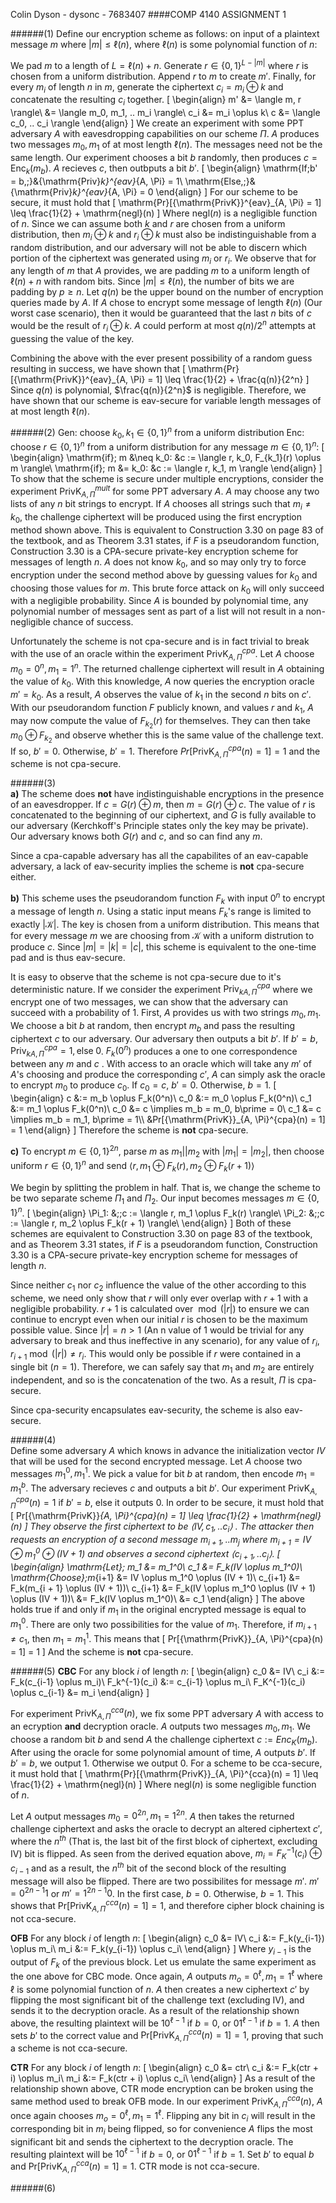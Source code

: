 Colin Dyson - dysonc - 7683407
####COMP 4140 ASSIGNMENT 1

######(1)
Define our encryption scheme as follows: on input of a plaintext message $m$ where $|m| \leq \ell(n)$, where $\ell(n)$ is some polynomial function of $n$:

We pad $m$ to a length of $L = \ell(n) + n$. Generate $r \in \{0, 1\}^{L - |m|}$ where $r$ is chosen from a uniform distribution. Append $r$ to $m$ to create $m'$. Finally, for every $m_i$ of length $n$ in $m$, generate the ciphertext $c_i = m_i \oplus k$ and concatenate the resulting $c_i$ together.
\[
\begin{align}
m' &= \langle m, r \rangle\\
&= \langle m_0, m_1, .. m_i \rangle\\
c_i &= m_i \oplus k\\
c &= \langle c_0, .. c_i \rangle
\end{align}
\]
We create an experiment with some PPT adversary $A$ with eavesdropping capabilities on our scheme $\Pi$. $A$ produces two messages $m_0, m_1$ of at most length $\ell(n)$. The messages need not be the same length. Our experiment chooses a bit $b$ randomly, then produces $c = \mathrm{Enc}_k(m_b)$. $A$ recieves $c$, then outbputs a bit $b'$.
\[
\begin{align}
\mathrm{If\;b' = b,\;}&{\mathrm{Priv}_k}^{eav}_{A, \Pi} = 1\\
\mathrm{Else,\;}&{\mathrm{Priv}_k}^{eav}_{A, \Pi} = 0
\end{align}
\]
For our scheme to be secure, it must hold that
\[
\mathrm{Pr}[{\mathrm{PrivK}}^{eav}_{A, \Pi} = 1] \leq \frac{1}{2} + \mathrm{negl}(n)
\]
Where $\mathrm{negl}(n)$ is a negligible function of $n$. Since we can assume both $k$ and $r$ are chosen from a uniform distribution, then $m_i \oplus k$ and $r_i \oplus k$ must also be indistinguishable from a random distribution, and our adversary will not be able to discern which portion of the ciphertext was generated using $m_i$ or $r_i$. We observe that for any length of $m$ that $A$ provides, we are padding $m$ to a uniform length of $\ell(n) + n$ with random bits. Since $|m| \leq \ell(n)$, the number of bits we are padding by $p \geq n$. Let $q(n)$ be the upper bound on the number of encryption queries made by $A$. If $A$ chose to encrypt some message of length $\ell(n)$ (Our worst case scenario), then it would be guaranteed that the last $n$ bits of $c$ would be the result of $r_i \oplus k$. $A$ could perform at most $q(n) / 2^n$ attempts at guessing the value of the key.  

Combining the above with the ever present possibility of a random guess resulting in success, we have shown that
\[
\mathrm{Pr}[{\mathrm{PrivK}}^{eav}_{A, \Pi} = 1] \leq \frac{1}{2} + \frac{q(n)}{2^n}
\]
Since $q(n)$ is polynomial, $\frac{q(n)}{2^n}$ is negligible. Therefore, we have shown that our scheme is eav-secure for variable length messages of at most length $\ell(n)$.

######(2)
Gen: choose $k_0, k_1 \in \{0, 1\}^n$ from a uniform distribution
Enc: choose $r \in \{0, 1\}^n$ from a uniform distribution
for any message $m \in \{0, 1\}^n$:
\[
\begin{align}
\mathrm{if}\; m &\neq k_0: &c := \langle r, k_0, F_{k_1}(r) \oplus m \rangle\\
\mathrm{if}\; m &= k_0: &c := \langle r, k_1, m \rangle
\end{align}
\]
To show that the scheme is secure under multiple encryptions, consider the experiment $\mathrm{PrivK}^{mult}_{A, \Pi}$ for some PPT adversary $A$. $A$ may choose any two lists of any $n$ bit strings to encrypt. If $A$ chooses all strings such that $m_i \neq k_0$, the challenge ciphertext will be produced using the first encryption method shown above. This is equivalent to Construction 3.30 on page 83 of the textbook, and as Theorem 3.31 states, if $F$ is a pseudorandom function, Construction 3.30 is a CPA-secure private-key encryption scheme for messages of length $n$. $A$ does not know $k_0$, and so may only try to force encryption under the second method above by guessing values for $k_0$ and choosing those values for $m$. This brute force attack on $k_0$ will only succeed with a negligible probability. Since $A$ is bounded by polynomial time, any polynomial number of messages sent as part of a list will not result in a non-negligible chance of success.

Unfortunately the scheme is not cpa-secure and is in fact trivial to break with the use of an oracle within the experiment ${\mathrm{PrivK}}^{cpa}_{A, \Pi}$. Let $A$ choose $m_0 = 0^n, m_1 = 1^n$. The returned challenge ciphertext will result in $A$ obtaining the value of $k_0$. With this knowledge, $A$ now queries the encryption oracle $m' = k_0$. As a result, $A$ observes the value of $k_1$ in the second $n$ bits on $c'$. With our pseudorandom function $F$ publicly known, and values $r$ and $k_1$, $A$ may now compute the value of $F_{k_2}(r)$ for themselves. They can then take $m_0 \oplus F_{k_2}$ and observe whether this is the same value of the challenge text. If so, $b' = 0$. Otherwise, $b' = 1$. Therefore $Pr[{\mathrm{PrivK}}_{A, \Pi}^{cpa}(n) = 1] = 1$ and the scheme is not cpa-secure.

######(3)  
**a)** The scheme does **not** have indistinguishable encryptions in the presence of an eavesdropper. If $c = G(r) \oplus m$, then $m = G(r) \oplus c$. The value of $r$ is concatenated to the beginning of our ciphertext, and $G$ is fully available to our adversary (Kerchkoff's Principle states only the key may be private). Our adversary knows both $G(r)$ and $c$, and so can find any $m$.  

Since a cpa-capable adversary has all the capabilites of an eav-capable adversary, a lack of eav-security implies the scheme is **not** cpa-secure either.

**b)** This scheme uses the pseudorandom function $F_k$ with input $0^n$ to encrypt a message of length $n$. Using a static input means $F_k$'s range is limited to exactly $|\mathcal{K}|$. The key is chosen from a uniform distribution. This means that for every message $m$ we are choosing from $\mathcal{K}$ with a uniform distrution to produce $c$. Since $|m| = |k| = |c|$, this scheme is equivalent to the one-time pad and is thus eav-secure.  

It is easy to observe that the scheme is not cpa-secure due to it's deterministic nature. If we consider the experiment ${\mathrm{Priv}_k}_{A, \Pi}^{cpa}$ where we encrypt one of two messages, we can show that the adversary can succeed with a probability of 1. First, $A$ provides us with two strings $m_0, m_1$. We choose a bit $b$ at random, then encrypt $m_b$ and pass the resulting ciphertext $c$ to our adversary. Our adversary then outputs a bit $b'$. If $b' = b$, ${\mathrm{Priv}_k}_{A, \Pi}^{cpa} = 1, \mathrm{else}\;0$. $F_k(0^n)$ produces a one to one correspondence between any $m$ and $c$ . With access to an oracle which will take any $m'$ of $A$'s choosing and produce the corresponding $c'$, $A$ can simply ask the oracle to encrypt $m_0$ to produce $c_0$. If $c_0 = c$, $b' = 0$. Otherwise, $b = 1$.
\[
\begin{align}
c &:= m_b \oplus F_k(0^n)\\
c_0 &:= m_0 \oplus F_k(0^n)\\
c_1 &:= m_1 \oplus F_k(0^n)\\
c_0 &= c \implies m_b = m_0, b\prime = 0\\
c_1 &= c \implies m_b = m_1, b\prime = 1\\\\
&Pr[{\mathrm{PrivK}}_{A, \Pi}^{cpa}(n) = 1] = 1
\end{align}
\]
Therefore the scheme is **not** cpa-secure.  

**c)** To encrypt $m \in \{0, 1\}^{2n}$, parse $m$ as $m_1 || m_2$ with $|m_1| = |m_2|$, then choose uniform $r \in \{0, 1\}^n$ and send $\langle r, m_1 \oplus F_k(r), m_2 \oplus F_k(r+1) \rangle$  

We begin by splitting the problem in half. That is, we change the scheme to be two separate scheme $\Pi_1$ and $\Pi_2$. Our input becomes messages $m \in \{0, 1\}^n$.
\[
\begin{align}
\Pi_1: &\;\;c := \langle r, m_1 \oplus F_k(r) \rangle\\
\Pi_2: &\;\;c := \langle r, m_2 \oplus F_k(r + 1) \rangle\\
\end{align}
\]
Both of these schemes are equivalent to Construction 3.30 on page 83 of the textbook, and as Theorem 3.31 states, if $F$ is a pseudorandom function, Construction 3.30 is a CPA-secure private-key encryption scheme for messages of length $n$.  

Since neither $c_1$ nor $c_2$ influence the value of the other according to this scheme, we need only show that $r$ will only ever overlap with $r + 1$ with a negligible probability. $r + 1$ is calculated over $\bmod(|r|)$ to ensure we can continue to encrypt even when our initial $r$ is chosen to be the maximum possible value. Since $|r| = n > 1$ (An n value of 1 would be trivial for any adversary to break and thus ineffective in any scenario), for any value of $r_i, r_{i + 1}\bmod(|r|) \neq r_i$. This would only be possible if $r$ were contained in a single bit $(n = 1)$. Therefore, we can safely say that $m_1$ and $m_2$ are entirely independent, and so is the concatenation of the two. As a result, $\Pi$ is cpa-secure.  

Since cpa-security encapsulates eav-security, the scheme is also eav-secure.

######(4)  
Define some adversary $A$ which knows in advance the initialization vector $IV$ that will be used for the second encrypted message. Let $A$ choose two messages $m_1^0, m_1^1$. We pick a value for bit $b$ at random, then encode $m_1 = m_1^b$. The adversary recieves $c$ and outputs a bit $b'$. Our experiment ${\mathrm{PrivK}}_{A, \Pi}^{cpa}(n) = 1$ if $b' = b$, else it outputs 0. In order to be secure, it must hold that
\[
Pr[{\mathrm{PrivK}}_{A, \Pi}^{cpa}(n) = 1] \leq \frac{1}{2} + \mathrm{negl}(n)
\]
They observe the first ciphertext to be $\langle IV, c_1, .. c_i \rangle$ \. The attacker then requests an encryption of a second message $m_{i+1}, .. m_j$ where $m_{i+1} = IV \oplus m_1^0 \oplus (IV + 1)$ and observes a second ciphertext $\langle c_{i+1}, .. c_j \rangle$.
\[
\begin{align}
\mathrm{Let}\; m_1 &= m_1^0\\
c_1 &= F_k(IV \oplus m_1^0)\\
\mathrm{Choose}\;m_{i+1} &= IV \oplus m_1^0 \oplus (IV + 1)\\
c_{i+1} &= F_k(m_{i + 1} \oplus (IV + 1))\\
c_{i+1} &= F_k(IV \oplus m_1^0 \oplus (IV + 1) \oplus (IV + 1))\\
&= F_k(IV \oplus m_1^0)\\
&= c_1
\end{align}
\]
The above holds true if and only if $m_1$ in the original encrypted message is equal to $m_1^0$. There are only two possibilities for the value of $m_1$. Therefore, if $m_{i+1} \neq c_1$, then $m_1 = m_1^1$. This means that
\[
Pr[{\mathrm{PrivK}}_{A, \Pi}^{cpa}(n) = 1] = 1
\]
And the scheme is **not** cpa-secure.

######(5)
**CBC** For any block $i$ of length $n$:
\[
\begin{align}
c_0 &= IV\\
c_i &:= F_k(c_{i-1} \oplus m_i)\\
F_k^{-1}(c_i) &:= c_{i-1} \oplus m_i\\
F_K^{-1}(c_i) \oplus c_{i-1} &= m_i
\end{align}
\]

For experiment ${\mathrm{PrivK}}_{A, \Pi}^{cca}(n)$, we fix some PPT adversary $A$ with access to an ecryption **and** decryption oracle. $A$ outputs two messages $m_0, m_1$. We choose a random bit $b$ and send $A$ the challenge ciphertext $c := Enc_K(m_b)$. After using the oracle for some polynomial amount of time, $A$ outputs $b'$. If $b' = b$, we output 1. Otherwise we output 0. For a scheme to be cca-secure, it must hold that
\[
\mathrm{Pr}[{\mathrm{PrivK}}_{A, \Pi}^{cca}(n) = 1] \leq \frac{1}{2} + \mathrm{negl}(n)
\]
Where negl($n$) is some negligible function of $n$.  

Let $A$ output messages $m_0 = 0^{2n}, m_1 = 1^{2n}$. $A$ then takes the returned challenge ciphertext and asks the oracle to decrypt an altered ciphertext $c'$, where the ${n}^{th}$ (That is, the last bit of the first block of ciphertext, excluding IV) bit is flipped. As seen from the derived equation above, $m_i = F_K^{-1}(c_i) \oplus c_{i-1}$ and as a result, the $n^{th}$ bit of the second block of the resulting message will also be flipped. There are two possibilites for message $m'$. $m' = 0^{2n - 1}1$ or $m' = 1^{2n - 1}0$. In the first case, $b = 0$. Otherwise, $b = 1$. This shows that $\mathrm{Pr}[{\mathrm{PrivK}}_{A, \Pi}^{cca}(n) = 1] = 1$, and therefore cipher block chaining is not cca-secure.

**OFB** For any block $i$ of length $n$:
\[
\begin{align}
c_0 &= IV\\
c_i &:= F_k(y_{i-1}) \oplus m_i\\
m_i &:= F_k(y_{i-1}) \oplus c_i\\
\end{align}
\]
Where $y_{i-1}$ is the output of $F_k$ of the previous block. Let us emulate the same experiment as the one above for CBC mode. Once again, $A$ outputs $m_o = 0^\ell, m_1 = 1^\ell$ where $\ell$ is some polynomial function of $n$. $A$ then creates a new ciphertext $c'$ by flipping the most significant bit of the challenge text (excluding IV), and sends it to the decryption oracle. As a result of the relationship shown above, the resulting plaintext will be $10^{\ell - 1}$ if $b = 0$, or $01^{\ell - 1}$ if $b = 1$. $A$ then sets $b'$ to the correct value and $\mathrm{Pr}[{\mathrm{PrivK}}_{A, \Pi}^{cca}(n) = 1] = 1$, proving that such a scheme is not cca-secure.

**CTR** For any block $i$ of length $n$:
\[
\begin{align}
c_0 &= ctr\\
c_i &:= F_k(ctr + i) \oplus m_i\\
m_i &:= F_k(ctr + i) \oplus c_i\\
\end{align}
\]
As a result of the relationship shown above, CTR mode encryption can be broken using the same method used to break OFB mode. In our experiment ${\mathrm{PrivK}}_{A, \Pi}^{cca}(n)$, $A$ once again chooses $m_o = 0^\ell, m_1 = 1^\ell$. Flipping any bit in $c_i$ will result in the corresponding bit in $m_i$ being flipped, so for convenience $A$ flips the most significant bit and sends the ciphertext to the decryption oracle. The resulting plaintext will be $10^{\ell - 1}$ if $b = 0$, or $01^{\ell - 1}$ if $b = 1$. Set $b'$ to equal $b$ and $\mathrm{Pr}[{\mathrm{PrivK}}_{A, \Pi}^{cca}(n) = 1] = 1$. CTR mode is not cca-secure.

######(6)
